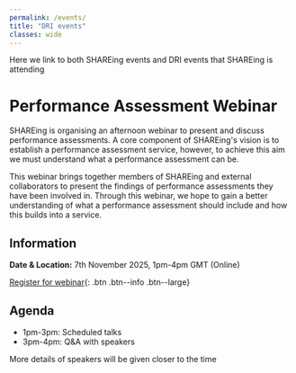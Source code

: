 ```yaml
---
permalink: /events/
title: "DRI events"
classes: wide
---
```


Here we link to both SHAREing events and DRI events that SHAREing is attending

# Performance Assessment Webinar

SHAREing is organising an afternoon webinar to present and discuss performance assessments. A core component of SHAREing's vision is to establish a performance assessment service, however, to achieve this aim we must understand what a performance assessment can be.

This webinar brings together members of SHAREing and external collaborators to present the findings of performance assessments they have been involved in. Through this webinar, we hope to gain a better understanding of what a performance assessment should include and how this builds into a service.

## Information

**Date & Location:** 7th November 2025, 1pm-4pm GMT (Online)

[Register for webinar](https://events.teams.microsoft.com/event/499b0cf2-b2b8-43c8-bf8c-4b59c52f6725@7250d88b-4b68-4529-be44-d59a2d8a6f94){: .btn .btn--info .btn--large}

## Agenda

* 1pm-3pm: Scheduled talks
* 3pm-4pm: Q&A with speakers

More details of speakers will be given closer to the time
